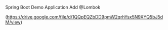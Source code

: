 Spring Boot Demo Application Add @Lombok

(https://drive.google.com/file/d/1QQpEQZbDD9pmW2qrhYsx5N9XYQ5bJ5dM/view)
